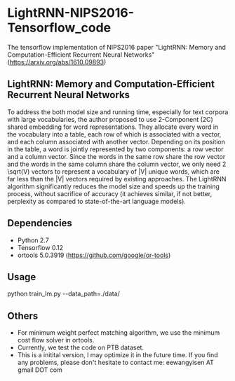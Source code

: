 # LightRNN-NIPS2016-Tensorflow_code
The tensorflow implementation of NIPS2016 paper "LightRNN: Memory and Computation-Efficient Recurrent Neural Networks" (https://arxiv.org/abs/1610.09893)

## LightRNN: Memory and Computation-Efficient Recurrent Neural Networks
To address the both model size and running time, especially for text corpora with large vocabularies, the author proposed to use 2-Component (2C) shared embedding for word representations. They allocate every word in the vocabulary into a table, each row of which is associated with a vector, and each column associated with another vector. Depending on its position in the table, a word is jointly represented by two components: a row vector and a column vector. Since the words in the same row share the row vector and the words in the same column share the column vector, we only need 2 \sqrt(V) vectors to represent a vocabulary of |V| unique words, which are far less than the |V| vectors required by existing approaches. The LightRNN algorithm significantly reduces the model size and speeds up the training process, without sacrifice of accuracy (it achieves similar, if not better, perplexity as compared to state-of-the-art language models).


## Dependencies
- Python 2.7
- Tensorflow 0.12
- ortools 5.0.3919 (https://github.com/google/or-tools)

## Usage
python train_lm.py --data_path=./data/

## Others
- For minimum weight perfect matching algorithm, we use the minimum cost flow solver in ortools. 
- Currently, we test the code on PTB dataset.
- This is a initital version, I may optimize it in the future time. If you find any problems, please don't hesitate to contact me: eewangyisen AT gmail DOT com
